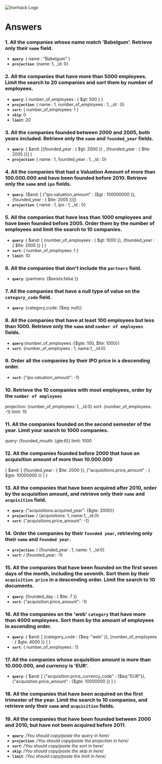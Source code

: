 ![Ironhack Logo](https://i.imgur.com/1QgrNNw.png)

# Answers

### 1. All the companies whose name match 'Babelgum'. Retrieve only their `name` field.

- **`query`**: { name : "Babelgum" }
- **`projection`**: {name: 1, \_id: 0}

### 2. All the companies that have more than 5000 employees. Limit the search to 20 companies and sort them by **number of employees**.

- **`query`**: { number_of_employees : { $gt: 500 } }
- **`projection`**: { name : 1, number_of_employees : 1, \_id : 0}
- **`sort`**: { number_of_employees: 1 }
- **`skip`**: 0
- **`limit`**: 20

### 3. All the companies founded between 2000 and 2005, both years included. Retrieve only the `name` and `founded_year` fields.

- **`query`**: { $and: [{founded_year : { $gt: 2000 }} , {founded_year : { $lte: 2005 }}] }
- **`projection`**: { name : 1, founded_year : 1, \_id : 0}

### 4. All the companies that had a Valuation Amount of more than 100.000.000 and have been founded before 2010. Retrieve only the `name` and `ipo` fields.

- **`query`**: {$and: [ {"ipo.valuation_amount" : {$gt : 100000000 }}, {founded_year : { $lte: 2005 }}]}
- **`projection`**: { name : 1, ipo : 1, \_id : 0}

### 5. All the companies that have less than 1000 employees and have been founded before 2005. Order them by the number of employees and limit the search to 10 companies.

- **`query`**: { $and: [ {number_of_employees : { $gt: 1000 }}, {founded_year : { $lte: 2005 }} ] }
- **`sort`**: { number_of_employees: 1 }
- **`limit`**: 10

### 6. All the companies that don't include the `partners` field.

- **`query`**: {partners: {$exists:false }}

### 7. All the companies that have a null type of value on the `category_code` field.

- **`query`**: {category_code: {$eq: null}}

### 8. All the companies that have at least 100 employees but less than 1000. Retrieve only the `name` and `number of employees` fields.

- **`query`**:{number_of_employees :{$gte: 100, $lte: 1000}}
- **`sort`**: {number_of_employees : 1, name:1, \_id:0}

### 9. Order all the companies by their IPO price in a descending order.

- **`sort`**: {"ipo.valuation_amount": -1}

### 10. Retrieve the 10 companies with most employees, order by the `number of employees`

projection: {number_of_employees: 1, \_id:0}
sort: {number_of_employees: -1}
limit: 10

### 11. All the companies founded on the second semester of the year. Limit your search to 1000 companies.

query: {founded_mouth: {gte:6}}
limit: 1000

### 12. All the companies founded before 2000 that have an acquisition amount of more than 10.000.000

{ $and: [ {founded_year : { $lte: 2000 }}, {"acquisitions.price_amount" : { $gte: 10000000 }} ] }

### 13. All the companies that have been acquired after 2010, order by the acquisition amount, and retrieve only their `name` and `acquisition` field.

- **`query`**: {"acquisitions.acquired_year": {$gte: 2000}}
- **`projection`**: / {acquisitions: 1, name:1, \_id:0}
- **`sort`**: {"acquisitions.price_amount": -1}

### 14. Order the companies by their `founded year`, retrieving only their `name` and `founded year`.

- **`projection`**: / {founded_year : 1, name: 1, \_id:0}
- **`sort`**: / {founded_year: -1}

### 15. All the companies that have been founded on the first seven days of the month, including the seventh. Sort them by their `acquisition price` in a descending order. Limit the search to 10 documents.

- **`query`**: {founded_day : { $lte: 7 }}
- **`sort`**: {"acquisition.price_amount": -1}

### 16. All the companies on the 'web' `category` that have more than 4000 employees. Sort them by the amount of employees in ascending order.

- **`query`**: { $and: [ {category_code : {$eq: "web" }}, {number_of_employees : { $gte: 4000 }} ] }
- **`sort`**: { number_of_employees : 1}

### 17. All the companies whose acquisition amount is more than 10.000.000, and currency is 'EUR'.

- **`query`**: { $and: [ {"acquisition.price_currency_code" : {$eq:"EUR"}}, {"acquisition.price_amount" : {$gte: 10000000 }} ] }

### 18. All the companies that have been acquired on the first trimester of the year. Limit the search to 10 companies, and retrieve only their `name` and `acquisition` fields.

### 19. All the companies that have been founded between 2000 and 2010, but have not been acquired before 2011.

- **`query`**: /_You should copy/paste the query in here_/
- **`projection`**: /_You should copy/paste the projection in here_/
- **`sort`**: /_You should copy/paste the sort in here_/
- **`skip`**: /_You should copy/paste the skip in here_/
- **`limit`**: /_You should copy/paste the limit in here_/
